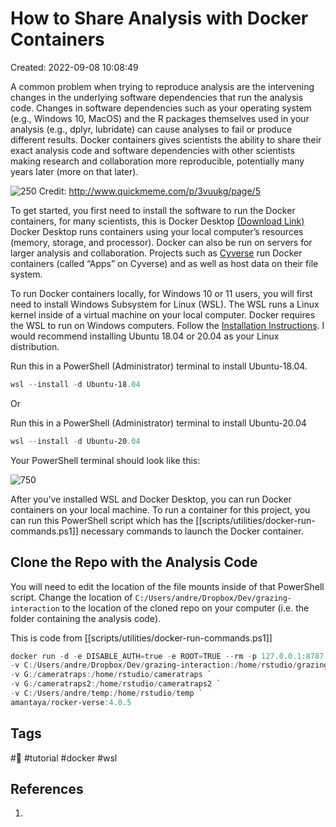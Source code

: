 # How to Share Analysis with Docker Containers
Created: 2022-09-08 10:08:49

A common problem when trying to reproduce analysis are the intervening changes in the underlying software dependencies that run the analysis code. Changes in software dependencies such as your operating system (e.g., Windows 10, MacOS) and the R packages themselves used in your analysis (e.g., dplyr, lubridate) can cause analyses to fail or produce different results. Docker containers gives scientists the ability to share their exact analysis code and software dependencies with other scientists making research and collaboration more reproducible, potentially many years later (more on that later).

![250](f5d47c021f4c79d21eb8b6cc4747d73b38c3b4fd3ffddaae4639552af3ede40c.jpg)
Credit: http://www.quickmeme.com/p/3vuukg/page/5

To get started, you first need to install the software to run the Docker containers, for many scientists, this is Docker Desktop [(Download Link)](https://www.docker.com/products/docker-desktop/) Docker Desktop runs containers using your local computer’s resources (memory, storage, and processor). Docker can also be run on servers for larger analysis and collaboration. Projects such as [Cyverse](https://cyverse.org/) run Docker containers (called “Apps” on Cyverse) and as well as host data on their file system.

To run Docker containers locally, for Windows 10 or 11 users, you will first need to install Windows Subsystem for Linux (WSL). The WSL runs a Linux kernel inside of a virtual machine on your local computer. Docker requires the WSL to run on Windows computers. Follow the [Installation Instructions](https://docs.microsoft.com/en-us/windows/wsl/install). I would recommend installing Ubuntu 18.04 or 20.04 as your Linux distribution. 

Run this in a PowerShell (Administrator) terminal to install Ubuntu-18.04.
```PowerShell
wsl --install -d Ubuntu-18.04
```

Or

Run this in a PowerShell (Administrator) terminal to install Ubuntu-20.04
```PowerShell
wsl --install -d Ubuntu-20.04
```

Your PowerShell terminal should look like this:

![750](Pasted%20image%2020220908103747.png)

After you’ve installed WSL and Docker Desktop, you can run Docker containers on your local machine. To run a container for this project, you can run this PowerShell script which has the [[scripts/utilities/docker-run-commands.ps1]] necessary commands to launch the Docker container. 

## Clone the Repo with the Analysis Code

You will need to edit the location of the file mounts inside of that PowerShell script. Change the location of `C:/Users/andre/Dropbox/Dev/grazing-interaction` to the location of the cloned repo on your computer (i.e. the folder containing the analysis code).

This is code from [[scripts/utilities/docker-run-commands.ps1]]

```PowerShell
docker run -d -e DISABLE_AUTH=true -e ROOT=TRUE --rm -p 127.0.0.1:8787:8787 `
-v C:/Users/andre/Dropbox/Dev/grazing-interaction:/home/rstudio/grazing-interaction `
-v G:/cameratraps:/home/rstudio/cameratraps `
-v G:/cameratraps2:/home/rstudio/cameratraps2 `
-v C:/Users/andre/temp:/home/rstudio/temp `
amantaya/rocker-verse:4.0.5
```


## Tags
#🚧 #tutorial #docker #wsl 

## References
1. 